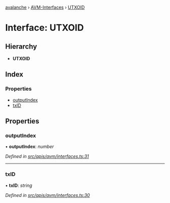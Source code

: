 [avalanche](../README.md) › [AVM-Interfaces](../modules/avm_interfaces.md) › [UTXOID](avm_interfaces.utxoid.md)

# Interface: UTXOID

## Hierarchy

* **UTXOID**

## Index

### Properties

* [outputIndex](avm_interfaces.utxoid.md#outputindex)
* [txID](avm_interfaces.utxoid.md#txid)

## Properties

###  outputIndex

• **outputIndex**: *number*

*Defined in [src/apis/avm/interfaces.ts:31](https://github.com/ava-labs/avalanchejs/blob/5511161/src/apis/avm/interfaces.ts#L31)*

___

###  txID

• **txID**: *string*

*Defined in [src/apis/avm/interfaces.ts:30](https://github.com/ava-labs/avalanchejs/blob/5511161/src/apis/avm/interfaces.ts#L30)*
